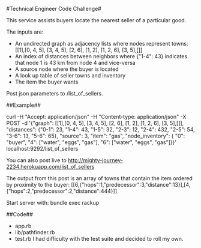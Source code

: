#Technical Engineer Code Challenge#

This service assists buyers locate the nearest seller of a particular good. 

The inputs are:

- An undirected graph as adjacency lists where nodes represent towns: [[1],[0, 4, 5], [3, 4, 5], [2, 6], [1, 2], [1, 2, 6], [3, 5],[]]
- An index of distances between neighbors where {"1-4": 43} indicates that node 1 is 43 km from node 4 and vice-versa
- A source node where the buyer is located
- A look up table of seller towns and inventory
- The item the buyer wants

Post json parameters to /list_of_sellers.

##Example## 

curl -H "Accept: application/json" -H "Content-type: application/json" -X POST -d '{"graph": [[1],[0, 4, 5], [3, 4, 5], [2, 6], [1, 2], [1, 2, 6], [3, 5],[]], "distances": {"0-1": 23, "1-4": 43, "1-5": 32, "2-3": 12, "2-4": 432, "2-5": 54, "3-6": 13, "5-6": 65}, "source": 3, "item": "gas", "node_inventory": { "0": "buyer", "4": ["water", "eggs", "gas"], "6": ["water", "eggs", "gas"]}}' localhost:9292/list_of_sellers

You can also post live to http://mighty-journey-2234.herokuapp.com/list_of_sellers

The output from this post is an array of towns that contain the item ordered by proximity to the buyer: [[6,{"hops":1,"predecessor":3,"distance":13}],[4,{"hops":2,"predecessor":2,"distance":444}]]

Start server with: bundle exec rackup

##Code##
- app.rb
- lib/pathfinder.rb
- test.rb I had difficulty with the test suite and decided to roll my own. 
